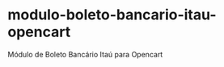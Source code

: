 modulo-boleto-bancario-itau-opencart
====================================

Módulo de Boleto Bancário Itaú para Opencart

